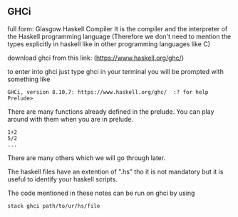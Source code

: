 ## GHCi 

full form: Glasgow Haskell Compiler
It is the compiler and the interpreter of the Haskell programming language (Therefore we don't need to mention the types explicitly in haskell like in other programming languages like C)

download ghci from this link: (https://www.haskell.org/ghc/) 

to enter into ghci just type ghci in your terminal you will be prompted with something like 
```
GHCi, version 8.10.7: https://www.haskell.org/ghc/  :? for help
Prelude> 

```
There are many functions already defined in the prelude. You can play around with them when you are in prelude.

```
1+2
5/2
...
```
There are many others which we will go through later.

The haskell files have an extention of ".hs" tho it is not mandatory but it is useful to identify your haskell scripts.

The code mentioned in these notes can be run on ghci by using 
```
stack ghci path/to/ur/hs/file 
```
